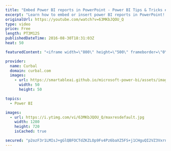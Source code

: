 ```yaml
---
title: "Embed Power BI reports in PowerPoint - Power BI Tips & Tricks #13:"
excerpt: "Learn how to embed or insert power BI reports in PowerPoint!   Looking for a download file? Go to our Download Center: https://curbal.com/donwload-center  SUBSCRIBE to learn more about Power and Excel BI! https://www.youtube.com/channel/UCJ7UhloHSA4wAqPzyi6TOkw?sub_confirmation=1  Our PLAYLISTS: - Join"
originalUrl: https://youtube.com/watch?v=63MKbJQOU_Q
type: video
price: Free
length: PT3M12S
publishedDateTime: 2016-08-30T18:31:03Z
heat: 50

featuredContent: "<iframe width=\"800\" height=\"500\" frameborder=\"0\" src=\"https://www.youtube.com/embed/63MKbJQOU_Q\" allow=\"accelerometer; autoplay; encrypted-media; gyroscope; picture-in-picture\" allowfullscreen></iframe>"

provider:
  name: Curbal
  domain: curbal.com
  images:
    - url: https://smartableai.github.io/microsoft-power-bi/assets/images/organizations/curbal.com-50x50.jpg
      width: 50
      height: 50

topics:
  - Power BI

images:
  - url: https://i.ytimg.com/vi/63MKbJQOU_Q/maxresdefault.jpg
    width: 1280
    height: 720
    isCached: true

secured: "p2ozF3r1LMIsJ+gGlQBFOCTdZKZLOp9Fv4Pz6baXZ5FS+j1CHguQI2VZ3Vxrn5BYGkS8C4WoQAtke0H2J3977sgEpQqC2uuZcgFmjNWfkba3wR8KNkclVe9YuXWrzwCpEgU1kFdvi6oOmG6A0tQu4TNeKWgqkdE6UoKtEkoKlgJAJtKYuyrG6xySUI85AP0R4wXAomLYGpIY03d5DOqqABMIOpMuJzay36gK/FhTOIWmisBrMwFNhPJjBPESAGzm6h8AGAGrpPZ7LUmotr+mKAUWj1PUUzxqJMsxC4jl0s1KvTabZ4DfjUiedrWa64LikTA+XqbwDM9O6bYQhU0ikCA/tTg1FDMXST0e9suHqRUqv2ht+vyx2FsBR6cqYfzQLCTT6NBkxri+j6svrFoZ3J3WxlWAVkPuVuPA7mhf7us=;84jmfyHY0WVZIs86HjK8FQ=="
---
```


